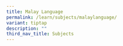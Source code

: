 ```yaml
---
title: Malay Language
permalink: /learn/subjects/malaylanguage/
variant: tiptap
description: ""
third_nav_title: Subjects
---
```

<p></p>